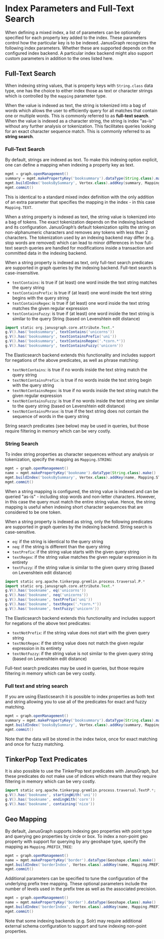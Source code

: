 # Index Parameters and Full-Text Search

When defining a mixed index, a list of parameters can be optionally
specified for each property key added to the index. These parameters
control how the particular key is to be indexed. JanusGraph recognizes
the following index parameters. Whether these are supported depends on
the configured index backend. A particular index backend might also
support custom parameters in addition to the ones listed here.

## Full-Text Search

When indexing string values, that is property keys with `String.class`
data type, one has the choice to either index those as text or character
strings which is controlled by the `mapping` parameter type.

When the value is indexed as text, the string is tokenized into a bag of
words which allows the user to efficiently query for all matches that
contain one or multiple words. This is commonly referred to as
**full-text search**. When the value is indexed as a character string,
the string is index "as-is" without any further analysis or
tokenization. This facilitates queries looking for an exact character
sequence match. This is commonly referred to as **string search**.

### Full-Text Search

By default, strings are indexed as text. To make this indexing option
explicit, one can define a mapping when indexing a property key as text.

```groovy
mgmt = graph.openManagement()
summary = mgmt.makePropertyKey('booksummary').dataType(String.class).make()
mgmt.buildIndex('booksBySummary', Vertex.class).addKey(summary, Mapping.TEXT.asParameter()).buildMixedIndex("search")
mgmt.commit()
```

This is identical to a standard mixed index definition with the only
addition of an extra parameter that specifies the mapping in the index -
in this case `Mapping.TEXT`.

When a string property is indexed as text, the string value is tokenized
into a bag of tokens. The exact tokenization depends on the indexing
backend and its configuration. JanusGraph’s default tokenization splits
the string on non-alphanumeric characters and removes any tokens with
less than 2 characters. The tokenization used by an indexing backend may
differ (e.g. stop words are removed) which can lead to minor differences
in how full-text search queries are handled for modifications inside a
transaction and committed data in the indexing backend.

When a string property is indexed as text, only full-text search
predicates are supported in graph queries by the indexing backend.
Full-text search is case-insensitive.

-   `textContains`: is true if (at least) one word inside the text
    string matches the query string
-   `textContainsPrefix`: is true if (at least) one word inside the text
    string begins with the query string
-   `textContainsRegex`: is true if (at least) one word inside the text
    string matches the given regular expression
-   `textContainsFuzzy`: is true if (at least) one word inside the text
    string is similar to the query String (based on Levenshtein edit
    distance)

```groovy
import static org.janusgraph.core.attribute.Text.*
g.V().has('booksummary', textContains('unicorns'))
g.V().has('booksummary', textContainsPrefix('uni'))
g.V().has('booksummary', textContainsRegex('.*corn.*'))
g.V().has('booksummary', textContainsFuzzy('unicorn'))
```

The Elasticsearch backend extends this functionality and includes support for negations
of the above predicates, as well as phrase matching:

- `textNotContains`: is true if no words inside the text string match the query string
- `textNotContainsPrefix`: is true if no words inside the text string begin with the query string
- `textNotContainsRegex`: is true if no words inside the text string match the given regular expression
- `textNotContainsFuzzy`:  is true if no words inside the text string are similar to the query string (based on Levenshtein edit distance)
- `textNotContainsPhrase`:  is true if the text string does not contain the sequence of words in the query string

String search predicates (see below) may be used in queries, but those
require filtering in memory which can be very costly.

### String Search

To index string properties as character sequences without any analysis
or tokenization, specify the mapping as `Mapping.STRING`:

```groovy
mgmt = graph.openManagement()
name = mgmt.makePropertyKey('bookname').dataType(String.class).make()
mgmt.buildIndex('booksBySummary', Vertex.class).addKey(name, Mapping.STRING.asParameter()).buildMixedIndex("search")
mgmt.commit()
```

When a string mapping is configured, the string value is indexed and can
be queried "as-is" - including stop words and non-letter characters.
However, in this case the query must match the entire string value.
Hence, the string mapping is useful when indexing short character
sequences that are considered to be one token.

When a string property is indexed as string, only the following
predicates are supported in graph queries by the indexing backend.
String search is case-sensitive.

-   `eq`: if the string is identical to the query string
-   `neq`: if the string is different than the query string
-   `textPrefix`: if the string value starts with the given query string
-   `textRegex`: if the string value matches the given regular
    expression in its entirety
-   `textFuzzy`: if the string value is similar to the given query
    string (based on Levenshtein edit distance)

```groovy
import static org.apache.tinkerpop.gremlin.process.traversal.P.*
import static org.janusgraph.core.attribute.Text.*
g.V().has('bookname', eq('unicorns'))
g.V().has('bookname', neq('unicorns'))
g.V().has('bookname', textPrefix('uni'))
g.V().has('bookname', textRegex('.*corn.*'))
g.V().has('bookname', textFuzzy('unicorn'))
```

The Elasticsearch backend extends this functionality and includes support for negations
of the above text predicates:

- `textNotPrefix`: if the string value does not start with the given query string
- `textNotRegex`: if the string value does not match the given regular expression in its entirety
- `textNotFuzzy`: if the string value is not similar to the given query string (based on Levenshtein edit distance)

Full-text search predicates may be used in queries, but those require
filtering in memory which can be very costly.

### Full text and string search

If you are using Elasticsearch it is possible to index properties as
both text and string allowing you to use all of the predicates for exact
and fuzzy matching.

```groovy
mgmt = graph.openManagement()
summary = mgmt.makePropertyKey('booksummary').dataType(String.class).make()
mgmt.buildIndex('booksBySummary', Vertex.class).addKey(summary, Mapping.TEXTSTRING.asParameter()).buildMixedIndex("search")
mgmt.commit()
```

Note that the data will be stored in the index twice, once for exact
matching and once for fuzzy matching.

## TinkerPop Text Predicates

It is also possible to use the TinkerPop text predicates with JanusGraph, but these predicates do not make use of
indices which means that they require filtering in memory which can be very costly.

```groovy
import static org.apache.tinkerpop.gremlin.process.traversal.TextP.*;
g.V().has('bookname', startingWith('uni'))
g.V().has('bookname', endingWith('corn'))
g.V().has('bookname', containing('nico'))
```

## Geo Mapping

By default, JanusGraph supports indexing geo properties with point type
and querying geo properties by circle or box. To index a non-point geo
property with support for querying by any geoshape type, specify the
mapping as `Mapping.PREFIX_TREE`:

```groovy
mgmt = graph.openManagement()
name = mgmt.makePropertyKey('border').dataType(Geoshape.class).make()
mgmt.buildIndex('borderIndex', Vertex.class).addKey(name, Mapping.PREFIX_TREE.asParameter()).buildMixedIndex("search")
mgmt.commit()
```

Additional parameters can be specified to tune the configuration of the
underlying prefix tree mapping. These optional parameters include the
number of levels used in the prefix tree as well as the associated
precision.

```groovy
mgmt = graph.openManagement()
name = mgmt.makePropertyKey('border').dataType(Geoshape.class).make()
mgmt.buildIndex('borderIndex', Vertex.class).addKey(name, Mapping.PREFIX_TREE.asParameter(), Parameter.of("index-geo-max-levels", 18), Parameter.of("index-geo-dist-error-pct", 0.0125)).buildMixedIndex("search")
mgmt.commit()
```

Note that some indexing backends (e.g. Solr) may require additional
external schema configuration to support and tune indexing non-point
properties.
